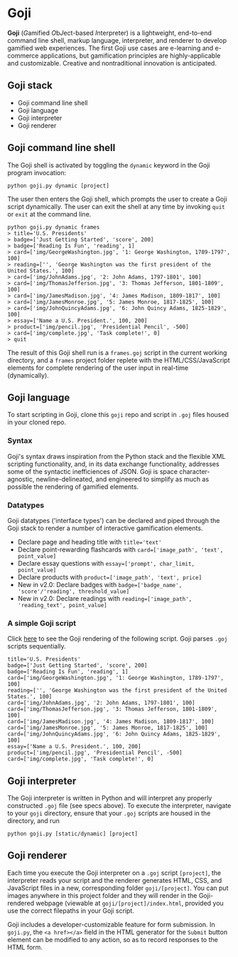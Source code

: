 # Goji

**Goji** (*G*amified *O*b*J*ect-based *I*nterpreter) is a lightweight, end-to-end command line shell, markup language, interpreter, and renderer to develop gamified web experiences. The first Goji use cases are e-learning and e-commerce applications, but gamification principles are highly-applicable and customizable. Creative and nontraditional innovation is anticipated.

## Goji stack
- Goji command line shell
- Goji language
- Goji interpreter
- Goji renderer

## Goji command line shell
The Goji shell is activated by toggling the `dynamic` keyword in the Goji program invocation:
```
python goji.py dynamic [project]
```
The user then enters the Goji shell, which prompts the user to create a Goji script dynamically. The user can exit the shell at any time by invoking `quit` or `exit` at the command line.
```
python goji.py dynamic frames
> title='U.S. Presidents'
> badge=['Just Getting Started', 'score', 200]
> badge=['Reading Is Fun', 'reading', 1]
> card=['img/GeorgeWashington.jpg', '1: George Washington, 1789-1797', 100]
> reading=['', 'George Washington was the first president of the United States.', 100]
> card=['img/JohnAdams.jpg', '2: John Adams, 1797-1801', 100]
> card=['img/ThomasJefferson.jpg', '3: Thomas Jefferson, 1801-1809', 100]
> card=['img/JamesMadison.jpg', '4: James Madison, 1809-1817', 100]
> card=['img/JamesMonroe.jpg', '5: James Monroe, 1817-1825', 100]
> card=['img/JohnQuincyAdams.jpg', '6: John Quincy Adams, 1825-1829', 100]
> essay=['Name a U.S. President.', 100, 200]
> product=['img/pencil.jpg', 'Presidential Pencil', -500]
> card=['img/complete.jpg', 'Task complete!', 0]
> quit
```
The result of this Goji shell run is a `frames.goj` script in the current working directory, and a `frames` project folder replete with the HTML/CSS/JavaScript elements for complete rendering of the user input in real-time (dynamically).

## Goji language
To start scripting in Goji, clone this `goji` repo and script in `.goj` files housed in your cloned repo.

### Syntax
Goji's syntax draws inspiration from the Python stack and the flexible XML scripting functionality, and, in its data exchange functionality, addresses some of the syntactic inefficiences of JSON. Goji is space character-agnostic, newline-delineated, and engineered to simplify as much as possible the rendering of gamified elements.

### Datatypes
Goji datatypes ('interface types') can be declared and piped through the Goji stack to render a number of interactive gamification elements.
- Declare page and heading title with `title='text'`
- Declare point-rewarding flashcards with `card=['image_path', 'text', point_value]`
- Declare essay questions with `essay=['prompt', char_limit, point_value]`
- Declare products with `product=['image_path', 'text', price]`
- New in v2.0: Declare badges with `badge=['badge_name', 'score'/'reading', threshold_value]`
- New in v2.0: Declare readings with `reading=['image_path', 'reading_text', point_value]`

### A simple Goji script
Click [here](https://dingv.github.io/goji/frames/index.html) to see the Goji rendering of the following script. Goji parses `.goj` scripts sequentially.
```
title='U.S. Presidents'
badge=['Just Getting Started', 'score', 200]
badge=['Reading Is Fun', 'reading', 1]
card=['img/GeorgeWashington.jpg', '1: George Washington, 1789-1797', 100]
reading=['', 'George Washington was the first president of the United States.', 100]
card=['img/JohnAdams.jpg', '2: John Adams, 1797-1801', 100]
card=['img/ThomasJefferson.jpg', '3: Thomas Jefferson, 1801-1809', 100]
card=['img/JamesMadison.jpg', '4: James Madison, 1809-1817', 100]
card=['img/JamesMonroe.jpg', '5: James Monroe, 1817-1825', 100]
card=['img/JohnQuincyAdams.jpg', '6: John Quincy Adams, 1825-1829', 100]
essay=['Name a U.S. President.', 100, 200]
product=['img/pencil.jpg', 'Presidential Pencil', -500]
card=['img/complete.jpg', 'Task complete!', 0]
```

## Goji interpreter
The Goji interpreter is written in Python and will interpret any properly constructed `.goj` file (see specs above). To execute the interpreter, navigate to your `goji` directory, ensure that your `.goj` scripts are housed in the directory, and run
```
python goji.py [static/dynamic] [project]
```

## Goji renderer
Each time you execute the Goji interpreter on a `.goj` script `[project]`, the interpreter reads your script and the renderer generates HTML, CSS, and JavaScript files in a new, corresponding folder `goji/[project]`. You can put images anywhere in this project folder and they will render in the Goji-rendered webpage (viewable at `goji/[project]/index.html`, provided you use the correct filepaths in your Goji script.

Goji includes a developer-customizable feature for form submission. In `goji.py`, the `<a href></a>` field in the HTML generator for the `Submit` button element can be modified to any action, so as to record responses to the HTML form.
